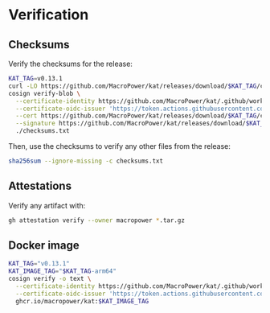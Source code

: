 # Verification

## Checksums

Verify the checksums for the release:

```sh
KAT_TAG=v0.13.1
curl -LO https://github.com/MacroPower/kat/releases/download/$KAT_TAG/checksums.txt
cosign verify-blob \
  --certificate-identity https://github.com/MacroPower/kat/.github/workflows/release.yaml@refs/tags/$KAT_TAG \
  --certificate-oidc-issuer 'https://token.actions.githubusercontent.com' \
  --cert https://github.com/MacroPower/kat/releases/download/$KAT_TAG/checksums.txt.pem \
  --signature https://github.com/MacroPower/kat/releases/download/$KAT_TAG/checksums.txt.sig \
  ./checksums.txt
```

Then, use the checksums to verify any other files from the release:

```sh
sha256sum --ignore-missing -c checksums.txt
```

## Attestations

Verify any artifact with:

```sh
gh attestation verify --owner macropower *.tar.gz
```

## Docker image

```sh
KAT_TAG="v0.13.1"
KAT_IMAGE_TAG="$KAT_TAG-arm64"
cosign verify -o text \
  --certificate-identity https://github.com/MacroPower/kat/.github/workflows/release.yaml@refs/tags/$KAT_TAG \
  --certificate-oidc-issuer 'https://token.actions.githubusercontent.com' \
  ghcr.io/macropower/kat:$KAT_IMAGE_TAG
```
